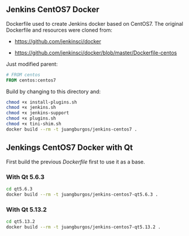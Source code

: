 ## Jenkins CentOS7 Docker

Dockerfile used to create Jenkins docker based on CentOS7. The original Dockerfile and resources were cloned from:

* <https://github.com/jenkinsci/docker>

* <https://github.com/jenkinsci/docker/blob/master/Dockerfile-centos>

Just modified parent:

```dockerfile
# FROM centos
FROM centos:centos7
```

Build by changing to this directory and:

```bash
chmod +x install-plugins.sh
chmod +x jenkins.sh
chmod +x jenkins-support
chmod +x plugins.sh
chmod +x tini-shim.sh
docker build --rm -t juangburgos/jenkins-centos7 .
```

## Jenkings CentOS7 Docker with Qt

First build the previous *Dockerfile* first to use it as a base.

### With Qt 5.6.3

```bash
cd qt5.6.3
docker build --rm -t juangburgos/jenkins-centos7-qt5.6.3 .
```

### With Qt 5.13.2

```bash
cd qt5.13.2
docker build --rm -t juangburgos/jenkins-centos7-qt5.13.2 .
```
